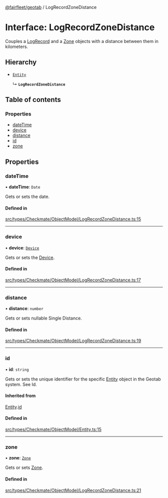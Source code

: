[@fairfleet/geotab](../README.md) / LogRecordZoneDistance

# Interface: LogRecordZoneDistance

Couples a [LogRecord](LogRecord.md) and a
 [Zone](Zone.md) objects with a distance between them in kilometers.

## Hierarchy

- [`Entity`](Entity.md)

  ↳ **`LogRecordZoneDistance`**

## Table of contents

### Properties

- [dateTime](LogRecordZoneDistance.md#datetime)
- [device](LogRecordZoneDistance.md#device)
- [distance](LogRecordZoneDistance.md#distance)
- [id](LogRecordZoneDistance.md#id)
- [zone](LogRecordZoneDistance.md#zone)

## Properties

### dateTime

• **dateTime**: `Date`

Gets or sets the date.

#### Defined in

[src/types/Checkmate/ObjectModel/LogRecordZoneDistance.ts:15](https://github.com/fairfleet/geotab/blob/d57d931/src/types/Checkmate/ObjectModel/LogRecordZoneDistance.ts#L15)

___

### device

• **device**: [`Device`](Device.md)

Gets or sets the [Device](Device.md).

#### Defined in

[src/types/Checkmate/ObjectModel/LogRecordZoneDistance.ts:17](https://github.com/fairfleet/geotab/blob/d57d931/src/types/Checkmate/ObjectModel/LogRecordZoneDistance.ts#L17)

___

### distance

• **distance**: `number`

Gets or sets nullable Single Distance.

#### Defined in

[src/types/Checkmate/ObjectModel/LogRecordZoneDistance.ts:19](https://github.com/fairfleet/geotab/blob/d57d931/src/types/Checkmate/ObjectModel/LogRecordZoneDistance.ts#L19)

___

### id

• **id**: `string`

Gets or sets the unique identifier for the specific [Entity](Entity.md) object in the Geotab system. See Id.

#### Inherited from

[Entity](Entity.md).[id](Entity.md#id)

#### Defined in

[src/types/Checkmate/ObjectModel/Entity.ts:15](https://github.com/fairfleet/geotab/blob/d57d931/src/types/Checkmate/ObjectModel/Entity.ts#L15)

___

### zone

• **zone**: [`Zone`](Zone.md)

Gets or sets [Zone](Zone.md).

#### Defined in

[src/types/Checkmate/ObjectModel/LogRecordZoneDistance.ts:21](https://github.com/fairfleet/geotab/blob/d57d931/src/types/Checkmate/ObjectModel/LogRecordZoneDistance.ts#L21)
